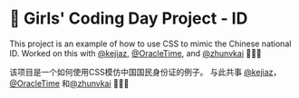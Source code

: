 # 🐳 Girls' Coding Day Project - ID

This project is an example of how to use CSS to mimic the Chinese national ID. Worked on this with
[@kejiaz](https://github.com/kejiaz), [@OracleTime](https://github.com/OracleTime), and [@zhunvkai](https://github.com/zhunvkai) 🚀💐😄

该项目是一个如何使用CSS模仿中国国民身份证的例子。 与此共事 [@kejiaz](https://github.com/kejiaz)，[@OracleTime](https://github.com/OracleTime) 和[@zhunvkai](https://github.com/zhunvkai) 🚀💐😄